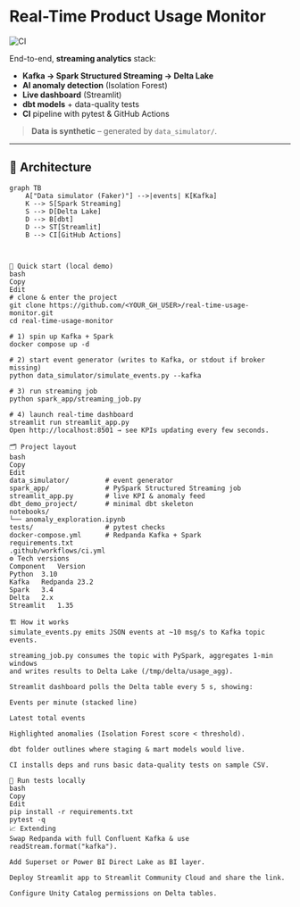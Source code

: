 # Real-Time Product Usage Monitor
![CI](https://github.com/danymitkova/real-time-usage-monitor/actions/workflows/ci.yml/badge.svg?branch=main)

End-to-end, **streaming analytics** stack:

* **Kafka → Spark Structured Streaming → Delta Lake**
* **AI anomaly detection** (Isolation Forest)
* **Live dashboard** (Streamlit)
* **dbt models** + data-quality tests
* **CI** pipeline with pytest & GitHub Actions

> **Data is synthetic** – generated by `data_simulator/`.

---

## 📐 Architecture

```mermaid
graph TB
    A["Data simulator (Faker)"] -->|events| K[Kafka]
    K --> S[Spark Streaming]
    S --> D[Delta Lake]
    D --> B[dbt]
    D --> ST[Streamlit]
    B --> CI[GitHub Actions]



🚀 Quick start (local demo)
bash
Copy
Edit
# clone & enter the project
git clone https://github.com/<YOUR_GH_USER>/real-time-usage-monitor.git
cd real-time-usage-monitor

# 1) spin up Kafka + Spark
docker compose up -d

# 2) start event generator (writes to Kafka, or stdout if broker missing)
python data_simulator/simulate_events.py --kafka

# 3) run streaming job
python spark_app/streaming_job.py

# 4) launch real-time dashboard
streamlit run streamlit_app.py
Open http://localhost:8501 → see KPIs updating every few seconds.

🗂️ Project layout
bash
Copy
Edit
data_simulator/         # event generator
spark_app/              # PySpark Structured Streaming job
streamlit_app.py        # live KPI & anomaly feed
dbt_demo_project/       # minimal dbt skeleton
notebooks/
└── anomaly_exploration.ipynb
tests/                  # pytest checks
docker-compose.yml      # Redpanda Kafka + Spark
requirements.txt
.github/workflows/ci.yml
⚙️ Tech versions
Component	Version
Python	3.10
Kafka	Redpanda 23.2
Spark	3.4
Delta	2.x
Streamlit	1.35

🏗️ How it works
simulate_events.py emits JSON events at ~10 msg/s to Kafka topic events.

streaming_job.py consumes the topic with PySpark, aggregates 1-min windows
and writes results to Delta Lake (/tmp/delta/usage_agg).

Streamlit dashboard polls the Delta table every 5 s, showing:

Events per minute (stacked line)

Latest total events

Highlighted anomalies (Isolation Forest score < threshold).

dbt folder outlines where staging & mart models would live.

CI installs deps and runs basic data-quality tests on sample CSV.

🧪 Run tests locally
bash
Copy
Edit
pip install -r requirements.txt
pytest -q
📈 Extending
Swap Redpanda with full Confluent Kafka & use readStream.format("kafka").

Add Superset or Power BI Direct Lake as BI layer.

Deploy Streamlit app to Streamlit Community Cloud and share the link.

Configure Unity Catalog permissions on Delta tables.

